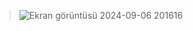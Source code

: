 > ![Ekran görüntüsü 2024-09-06 201616](https://private-user-images.githubusercontent.com/128033844/365252745-6f64bfbf-66c5-4ada-8962-e05f81d44906.png?jwt=eyJhbGciOiJIUzI1NiIsInR5cCI6IkpXVCJ9.eyJpc3MiOiJnaXRodWIuY29tIiwiYXVkIjoicmF3LmdpdGh1YnVzZXJjb250ZW50LmNvbSIsImtleSI6ImtleTUiLCJleHAiOjE3MjU2NDM0OTQsIm5iZiI6MTcyNTY0MzE5NCwicGF0aCI6Ii8xMjgwMzM4NDQvMzY1MjUyNzQ1LTZmNjRiZmJmLTY2YzUtNGFkYS04OTYyLWUwNWY4MWQ0NDkwNi5wbmc_WC1BbXotQWxnb3JpdGhtPUFXUzQtSE1BQy1TSEEyNTYmWC1BbXotQ3JlZGVudGlhbD1BS0lBVkNPRFlMU0E1M1BRSzRaQSUyRjIwMjQwOTA2JTJGdXMtZWFzdC0xJTJGczMlMkZhd3M0X3JlcXVlc3QmWC1BbXotRGF0ZT0yMDI0MDkwNlQxNzE5NTRaJlgtQW16LUV4cGlyZXM9MzAwJlgtQW16LVNpZ25hdHVyZT1iMDYwZWJjYTc3YTZmMmJkY2E0YWIyNDFiNzZkNjRiOTE3NTMxMWQ4MDI5Yjg2ZTIwZjEyM2Q3ZTE4ZmM2YjY0JlgtQW16LVNpZ25lZEhlYWRlcnM9aG9zdCZhY3Rvcl9pZD0wJmtleV9pZD0wJnJlcG9faWQ9MCJ9.2rQWZGXw44JubtxICEFsHuRWnYKCiA8cW2ZunxT-Zi8)
